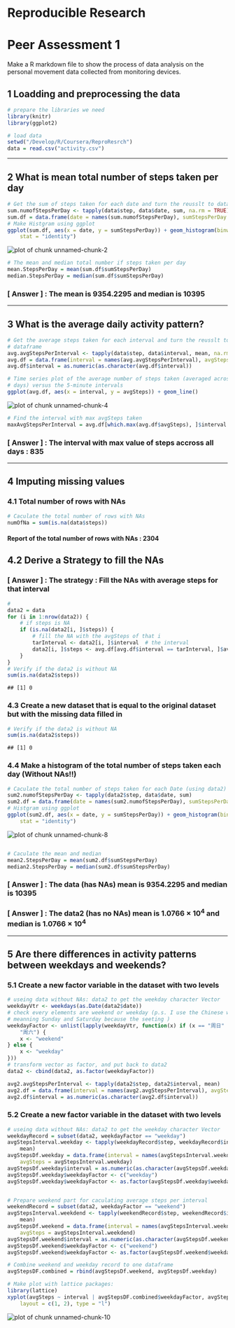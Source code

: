 Reproducible Research 
==========================
# Peer Assessment 1

Make a R markdown file to show the process of data analysis on the personal movement data collected from monitoring devices.

## 1 Loadding and preprocessing the data

```r
# prepare the libraries we need
library(knitr)
library(ggplot2)

# load data
setwd("/Develop/R/Coursera/ReproResrch")
data = read.csv("activity.csv")
```

-------------


##  2  What is mean total number of steps taken per day

```r
# Get the sum of steps taken for each date and turn the reusslt to dataframe
sum.numofStepsPerDay <- tapply(data$step, data$date, sum, na.rm = TRUE)
sum.df = data.frame(date = names(sum.numofStepsPerDay), sumStepsPerDay = sum.numofStepsPerDay)
# Make Histgram using ggplot
ggplot(sum.df, aes(x = date, y = sumStepsPerDay)) + geom_histogram(binwidth = 0.5, 
    stat = "identity")
```

![plot of chunk unnamed-chunk-2](figure/unnamed-chunk-2.png) 



```r
# The mean and median total number if steps taken per day
mean.StepsPerDay = mean(sum.df$sumStepsPerDay)
median.StepsPerDay = median(sum.df$sumStepsPerDay)
```

### [ Answer ] : The mean is 9354.2295 and median is 10395 

-------------


##  3  What is the average daily activity pattern?

```r
# Get the average steps taken for each interval and turn the reusslt to
# dataframe
avg.avgStepsPerInterval <- tapply(data$step, data$interval, mean, na.rm = TRUE)
avg.df = data.frame(interval = names(avg.avgStepsPerInterval), avgSteps = avg.avgStepsPerInterval)
avg.df$interval = as.numeric(as.character(avg.df$interval))

# Time series plot of the average number of steps taken (averaged across all
# days) versus the 5-minute intervals
ggplot(avg.df, aes(x = interval, y = avgSteps)) + geom_line()
```

![plot of chunk unnamed-chunk-4](figure/unnamed-chunk-4.png) 

```r
# Find the interval with max avgSteps taken
maxAvgStepsPerInterval = avg.df[which.max(avg.df$avgSteps), ]$interval
```

### [ Answer ] : The interval with max value of steps accross all days : 835 

-------------


##  4 Imputing missing values
### 4.1 Total number of rows with NAs

```r
# Caculate the total number of rows with NAs
numOfNa = sum(is.na(data$steps))
```

#### Report of the total number of rows with NAs : 2304

## 4.2 Derive a Strategy to fill the NAs
### [ Answer ] : The strategy : Fill the NAs with average steps for that interval

```r
# 
data2 = data
for (i in 1:nrow(data2)) {
    # if steps is NA
    if (is.na(data2[i, ]$steps)) {
        # fill the NA with the avgSteps of that i
        tarInterval <- data2[i, ]$interval  # the interval
        data2[i, ]$steps <- avg.df[avg.df$interval == tarInterval, ]$avgSteps
    }
}
# Verify if the data2 is without NA
sum(is.na(data2$steps))
```

```
## [1] 0
```

### 4.3 Create a new dataset that is equal to the original dataset but with the missing data filled in

```r
# Verify if the data2 is without NA
sum(is.na(data2$steps))
```

```
## [1] 0
```

### 4.4 Make a histogram of the total number of steps taken each day (Without NAs!!)

```r
# Caculate the total number of steps taken for each Date (using data2)
sum2.numofStepsPerDay <- tapply(data2$step, data$date, sum)
sum2.df = data.frame(date = names(sum2.numofStepsPerDay), sumStepsPerDay = sum2.numofStepsPerDay)
# Histgram using ggplot
ggplot(sum2.df, aes(x = date, y = sumStepsPerDay)) + geom_histogram(binwidth = 0.5, 
    stat = "identity")
```

![plot of chunk unnamed-chunk-8](figure/unnamed-chunk-8.png) 

```r

# Caculate the mean and median
mean2.StepsPerDay = mean(sum2.df$sumStepsPerDay)
median2.StepsPerDay = median(sum2.df$sumStepsPerDay)
```

### [ Answer ]  : The data (has NAs) mean is 9354.2295 and median is 10395
### [ Answer ]  : The data2 (has no NAs) mean is 1.0766 &times; 10<sup>4</sup> and median is 1.0766 &times; 10<sup>4</sup>

--------------


## 5 Are there differences in activity patterns between weekdays and weekends?
###   5.1 Create a new factor variable in the dataset with two levels 

```r
# useing data without NAs: data2 to get the weekday character Vector
weekdayVtr <- weekdays(as.Date(data2$date))
# check every elements are weekend or weekday (p.s. I use the Chinese words
# meanning Sunday and Saturday because the seeting )
weekdayFactor <- unlist(lapply(weekdayVtr, function(x) if (x == "周日" | x == 
    "周六") {
    x <- "weekend"
} else {
    x <- "weekday"
}))
# transform vector as factor, and put back to data2
data2 <- cbind(data2, as.factor(weekdayFactor))

avg2.avgStepsPerInterval <- tapply(data2$step, data2$interval, mean)
avg2.df = data.frame(interval = names(avg2.avgStepsPerInterval), avgSteps = avg2.avgStepsPerInterval)
avg2.df$interval = as.numeric(as.character(avg2.df$interval))
```


###   5.2 Create a new factor variable in the dataset with two levels 

```r
# useing data without NAs: data2 to get the weekday character Vector
weekdayRecord = subset(data2, weekdayFactor == "weekday")
avgStepsInterval.weekday <- tapply(weekdayRecord$step, weekdayRecord$interval, 
    mean)
avgStepsDf.weekday = data.frame(interval = names(avgStepsInterval.weekday), 
    avgSteps = avgStepsInterval.weekday)
avgStepsDf.weekday$interval = as.numeric(as.character(avgStepsDf.weekday$interval))
avgStepsDf.weekday$weekdayFactor <- c("weekday")
avgStepsDf.weekday$weekdayFactor <- as.factor(avgStepsDf.weekday$weekdayFactor)


# Prepare weekend part for caculating average steps per interval
weekendRecord = subset(data2, weekdayFactor == "weekend")
avgStepsInterval.weekdend <- tapply(weekendRecord$step, weekendRecord$interval, 
    mean)
avgStepsDf.weekend = data.frame(interval = names(avgStepsInterval.weekdend), 
    avgSteps = avgStepsInterval.weekdend)
avgStepsDf.weekend$interval = as.numeric(as.character(avgStepsDf.weekend$interval))
avgStepsDf.weekend$weekdayFactor <- c("weekend")
avgStepsDf.weekend$weekdayFactor <- as.factor(avgStepsDf.weekend$weekdayFactor)

# Combine weekend and weekday record to one dataframe
avgStepsDF.combined = rbind(avgStepsDf.weekend, avgStepsDf.weekday)

# Make plot with lattice packages:
library(lattice)
xyplot(avgSteps ~ interval | avgStepsDF.combined$weekdayFactor, avgStepsDF.combined, 
    layout = c(1, 2), type = "l")
```

![plot of chunk unnamed-chunk-10](figure/unnamed-chunk-10.png) 

